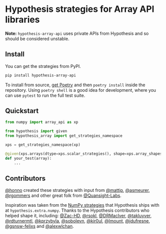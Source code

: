 # Hypothesis strategies for Array API libraries

**Note:** `hypothesis-array-api` uses private APIs from Hypothesis
and so should be considered unstable.

## Install

You can get the strategies from PyPI.

```bash
pip install hypothesis-array-api
```

To install from source,
[get Poetry](https://python-poetry.org/docs/#installation)
and then `poetry install` inside the repository.
Using `poetry shell` is a good idea for development,
where you can use `pytest` to run the full test suite.

## Quickstart

```python
from numpy import array_api as xp

from hypothesis import given
from hypothesis_array import get_strategies_namespace

xps = get_strategies_namespace(xp)

@given(xps.arrays(dtype=xps.scalar_strategies(), shape=xps.array_shapes()))
def your_test(array):
    ...
```

## Contributors

[@honno](https://github.com/honno/) created these strategies
with input from
[@mattip](https://github.com/mattip),
[@asmeurer](https://github.com/asmeurer),
[@rgommers](https://github.com/rgommers)
and other great folk from
[@Quansight-Labs](https://github.com/Quansight-Labs).

Inspiration was taken from the
[NumPy strategies](https://hypothesis.readthedocs.io/en/latest/numpy.html#numpy)
that Hypothesis ships with at `hypothesis.extra.numpy`.
Thanks to the Hypothesis contributors who helped shape it, including:
[@Zac-HD](https://github.com/Zac-HD),
[@rsokl](https://github.com/rsokl),
[@DRMacIver](https://github.com/DRMacIver),
[@takluyver](https://github.com/takluyver),
[@rdturnermtl](https://github.com/rdturnermtl),
[@kprzybyla](https://github.com/kprzybyla),
[@sobolevn](https://github.com/sobolevn),
[@kir0ul](https://github.com/kir0ul),
[@lmount](https://github.com/lmount),
[@jdufresne](https://github.com/jdufresne),
[@gsnsw-felixs](https://github.com/gsnsw-felixs) and
[@alexwlchan](https://github.com/alexwlchan).

